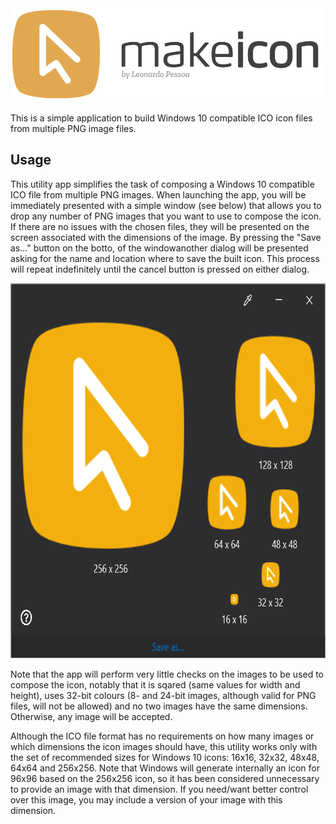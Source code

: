 <img alt="MakeIcon icon" src="Resources/Header.svg" height="150">

This is a simple application to build Windows 10 compatible ICO icon files from multiple PNG image files.

## Usage

This utility app simplifies the task of composing a Windows 10 compatible ICO file from multiple PNG images. When launching the app, you will be immediately presented with a simple window (see below) that allows you to drop any number of PNG images that you want to use to compose the icon. If there are no issues with the chosen files, they will be presented on the screen associated with the dimensions of the image. By pressing the "Save as..." button on the botto, of the windowanother dialog will be presented asking for the name and location where to save the built icon. This process will repeat indefinitely until the cancel button is pressed on either dialog.

<img alt="Application screen" src="Resources/Screen.png" width="705" height="600">

Note that the app will perform very little checks on the images to be used to compose the icon, notably that it is sqared (same values for width and height), uses 32-bit colours (8- and 24-bit images, although valid for PNG files, will not be allowed) and no two images have the same dimensions. Otherwise, any image will be accepted.

Although the ICO file format has no requirements on how many images or which dimensions the icon images should have, this utility works only with the set of recommended sizes for Windows 10 icons: 16x16, 32x32, 48x48, 64x64 and 256x256. Note that Windows will generate internally an icon for 96x96 based on the 256x256 icon, so it has been considered unnecessary to provide an image with that dimension. If you need/want better control over this image, you may include a version of your image with this dimension.